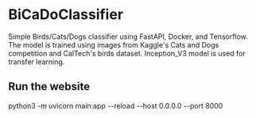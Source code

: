# BiCaDoClassifier
Simple Birds/Cats/Dogs classifier using FastAPI, Docker, and Tensorflow.
The model is trained using images from Kaggle's Cats and Dogs competition and CalTech's birds dataset. 
Inception_V3 model is used for transfer learning.

## Run the website
python3 -m uvicorn main:app --reload --host 0.0.0.0 --port 8000

